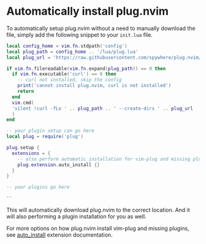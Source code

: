 # Automatically install plug.nvim

To automatically setup plug.nvim without a need to manually download the file,
simply add the following snippet to your `init.lua` file.

```lua
local config_home = vim.fn.stdpath('config')
local plug_path = config_home .. '/lua/plug.lua'
local plug_url = 'https://raw.githubusercontent.com/spywhere/plug.nvim/main/plug.lua'

if vim.fn.filereadable(vim.fn.expand(plug_path)) == 0 then
  if vim.fn.executable('curl') == 0 then
    -- curl not installed, skip the config
    print('cannot install plug.nvim, curl is not installed')
    return
  end
  vim.cmd(
  'silent !curl -fLo ' .. plug_path .. ' --create-dirs ' .. plug_url
  )
end

-- your plugin setup can go here
local plug = require('plug')

plug.setup {
  extensions = {
    -- also perform automatic installation for vim-plug and missing plugins
    plug.extension.auto_install {}
  }
}

-- your plugins go here

''
```

This will automatically download plug.nvim to the correct location. And it
will also performing a plugin installation for you as well.

For more options on how plug.nvim install vim-plug and missing plugins, see
[auto_install](extensions/auto-install.md) extension documentation.
